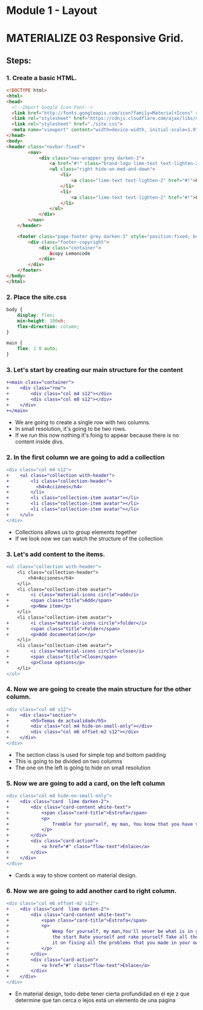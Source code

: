 # Module 1 - Layout

# MATERIALIZE 03 Responsive Grid. 

## Steps:

### 1. Create a basic HTML. 

```html
<!DOCTYPE html>
<html>
<head>
  <!--Import Google Icon Font-->
  <link href="http://fonts.googleapis.com/icon?family=Material+Icons" rel="stylesheet">
  <link rel="stylesheet" href="https://cdnjs.cloudflare.com/ajax/libs/materialize/0.100.2/css/materialize.min.css">
  <link rel="stylesheet" href="./site.css">
  <meta name="viewport" content="width=device-width, initial-scale=1.0"/>
</head>
<body>
<header class="navbar-fixed">
        <nav>
            <div class="nav-wrapper grey darken-3">
                <a href="#!" class="brand-logo lime-text text-lighten-2">Logo</a>
                <ul class="right hide-on-med-and-down">
                    <li>
                        <a class="lime-text text-lighten-2" href="#!">Home</a>
                    </li>
                    <li>
                        <a class="lime-text text-lighten-2" href="#!">Lemoncode</a>
                    </li>
                </ul>
            </div>
        </nav>
    </header>

    <footer class="page-footer grey darken-3" style="position:fixed; bottom:0; width:100%;">
        <div class="footer-copyright">
            <div class="container">
                &copy Lemoncode
            </div>
        </div>
    </footer>
</body>
</html>
```
### 2. Place the site.css

```css
body {
    display: flex;
    min-height: 100vh;
    flex-direction: column;
}

main {
    flex: 1 0 auto;
}

```


### 3. Let's start by creating our main structure for the content

```diff
+<main class="container">
+    <div class="row">
+        <div class="col m4 s12"></div>
+        <div class="col m8 s12"></div>
+    </div>
+</main>
```
* We are going to create a single row with two columns.
* In small resolution, it's going to be two rows.
* If we run this now nothing it's foing to appear because there is no content inside divs.

### 2. In the first column we are going to add a collection

```diff
<div class="col m4 s12">
+    <ul class="collection with-header">
+        <li class="collection-header">
+          <h4>Acciones</h4>
+        </li>
+        <li class="collection-item avatar"></li>
+        <li class="collection-item avatar"></li>
+        <li class="collection-item avatar"></li>
+    </ul>
</div>
```
* Collections allows us to group elements together
* If we look now we can watch the structure of the collection

### 3. Let's add content to the items.

```diff
<ul class="collection with-header">
    <li class="collection-header">
        <h4>Acciones</h4>
    </li>
    <li class="collection-item avatar">
+        <i class="material-icons circle">add</i>
+        <span class="title">Add</span>
+        <p>New item</p>
    </li>
    <li class="collection-item avatar">
+        <i class="material-icons circle">folder</i>
+        <span class="title">Folder</span>
+        <p>Add documentation</p>
    </li>
    <li class="collection-item avatar">
+        <i class="material-icons circle">close</i>
+        <span class="title">Close</span>
+        <p>Close options</p>
    </li>
</ul>
```
### 4. Now we are going to create the main structure for the other column.

```diff
<div class="col m8 s12">
+    <div class="section">
+        <h5>Temas de actualidad</h5>
+        <div class="col m4 hide-on-small-only"></div>
+        <div class="col m6 offset-m2 s12"></div>
+    </div>
</div>
```

* The section class is used for simple top and bottom padding
* This is going to be divided on two columns
* The one on the left is going to hide on small resolution

### 5. Now we are going to add a card, on the left column

```diff
<div class="col m4 hide-on-small-only">
+    <div class="card  lime darken-2">
+        <div class="card-content white-text">
+            <span class="card-title">Estrofa</span>
+            <p>
+                Tremble for yourself, my man, You know that you have seen this all before Tremble, little lion man.
+            </p>
+        </div>
+        <div class="card-action">
+            <a href="#" class="flow-text">Enlace</a>
+        </div>
+    </div>
</div>
```
* Cards a way to show content on material design.

### 6. Now we are going to add another card to right column.

```diff
<div class="col m6 offset-m2 s12">
+    <div class="card  lime darken-2">
+        <div class="card-content white-text">
+            <span class="card-title">Estrofa</span>
+            <p>
+                Weep for yourself, my man,You'll never be what is in your heartWeep, little lion man, You're not as brave as you were at
+                the start Rate yourself and rake yourself Take all the courage you have left And waste
+                it on fixing all the problems that you made in your own head
+            </p>
+        </div>
+        <div class="card-action">
+            <a href="#" class="flow-text">Enlace</a>
+        </div>
+    </div>
</div>
```

* En material design, todo debe tener cierta profundidad en el eje z que determine que tan cerca o lejos está un elemento de una página
